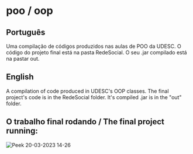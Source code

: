 # poo / oop
## Português
Uma compilação de códigos produzidos nas aulas de POO da UDESC.
O código do projeto final está na pasta RedeSocial. O seu .jar compilado está na pastar out.
## English
A compilation of code produced in UDESC's OOP classes.
The final project's code is in the RedeSocial folder. It's compiled .jar is in the "out" folder.
## O trabalho final rodando / The final project running:
![Peek 20-03-2023 14-26](https://user-images.githubusercontent.com/69065770/226420840-f91a2a4a-2b61-40dc-80fa-1a11fc6fcf61.gif)
